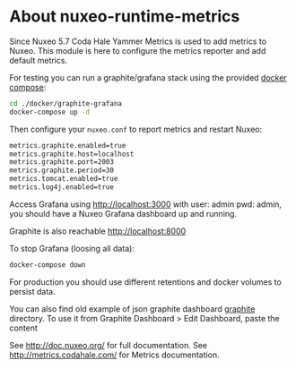 # About nuxeo-runtime-metrics


Since Nuxeo 5.7 Coda Hale Yammer Metrics is used to add metrics to Nuxeo.
This module is here to configure the metrics reporter and add
default metrics.

For testing you can run a graphite/grafana stack using the provided [docker compose](./docker/graphite-grafana):
```bash
cd ./docker/graphite-grafana
docker-compose up -d
```

Then configure your `nuxeo.conf` to report metrics and restart Nuxeo:
```bash
metrics.graphite.enabled=true
metrics.graphite.host=localhost
metrics.graphite.port=2003
metrics.graphite.period=30
metrics.tomcat.enabled=true
metrics.log4j.enabled=true
```

Access Grafana using [http://localhost:3000](http://localhost:3000) with user: admin pwd: admin,
you should have a Nuxeo Grafana dashboard up and running.

Graphite is also reachable [http://localhost:8000](http://localhost:8000)

To stop Grafana (loosing all data):
```bash
docker-compose down
```

For production you should use different retentions and docker volumes to persist data.


You can also find old example of json graphite dashboard [graphite](./graphite) directory.
To use it from Graphite Dashboard > Edit Dashboard, paste the content


See <http://doc.nuxeo.org/> for full documentation.
See <http://metrics.codahale.com/> for Metrics documentation.
